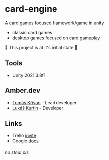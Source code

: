 # card-engine
A card games focused framework/game in unity
- classic card games
- desktop games focused on card gameplay 

🚫 This project is at it's initial state 🚫

## Tools
- Unity 2021.3.8f1

## Amber.dev
- [Tomáš Křivan](https://github.com/KrivanTomas) - Lead developer 
- [Lukáš Kurtin](https://github.com/kurtinl) - Developer 

## Links
- Trello [invite](https://trello.com/invite/b/LDxilOwH/5070d90dac6460e89c479a0316817e5c/card-engine)
- Google [docs](https://drive.google.com/drive/folders/1xOyPgcYVkuFlv_Iy8SGFSJBVqbkxPmzL?usp=sharing)

###### no steal pls
